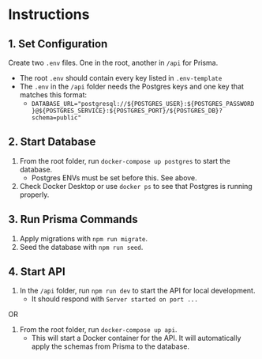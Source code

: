 # Instructions

## 1. Set Configuration

Create two `.env` files. One in the root, another in `/api` for Prisma.

- The root `.env` should contain every key listed in `.env-template`
- The `.env` in the `/api` folder needs the Postgres keys and one key that matches this format:
  - `DATABASE_URL="postgresql://${POSTGRES_USER}:${POSTGRES_PASSWORD}@${POSTGRES_SERVICE}:${POSTGRES_PORT}/${POSTGRES_DB}?schema=public"`

## 2. Start Database

1. From the root folder, run `docker-compose up postgres` to start the database.
   - Postgres ENVs must be set before this. See above.
2. Check Docker Desktop or use `docker ps` to see that Postgres is running properly.

## 3. Run Prisma Commands

1. Apply migrations with `npm run migrate`.
2. Seed the database with `npm run seed`.

## 4. Start API

1. In the `/api` folder, run `npm run dev` to start the API for local development.
   - It should respond with `Server started on port ...`

OR

1. From the root folder, run `docker-compose up api`.
   - This will start a Docker container for the API. It will automatically apply the schemas from Prisma to the database.
